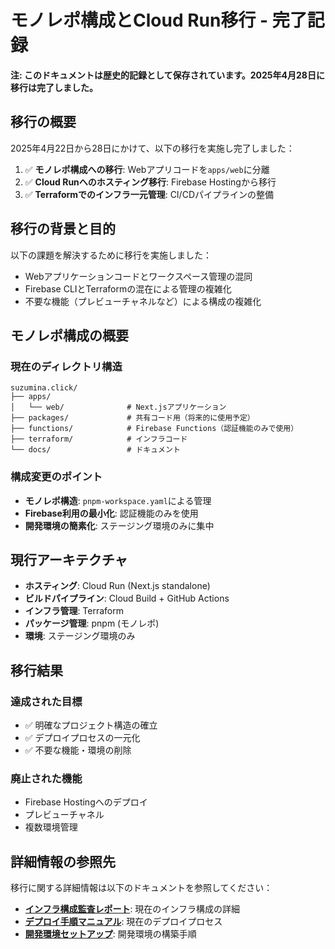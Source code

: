 # モノレポ構成とCloud Run移行 - 完了記録

**注: このドキュメントは歴史的記録として保存されています。2025年4月28日に移行は完了しました。**

## 移行の概要

2025年4月22日から28日にかけて、以下の移行を実施し完了しました：

1. ✅ **モノレポ構成への移行**: Webアプリコードを`apps/web`に分離
2. ✅ **Cloud Runへのホスティング移行**: Firebase Hostingから移行
3. ✅ **Terraformでのインフラ一元管理**: CI/CDパイプラインの整備

## 移行の背景と目的

以下の課題を解決するために移行を実施しました：

- Webアプリケーションコードとワークスペース管理の混同
- Firebase CLIとTerraformの混在による管理の複雑化
- 不要な機能（プレビューチャネルなど）による構成の複雑化

## モノレポ構成の概要

### 現在のディレクトリ構造

```
suzumina.click/
├── apps/
│   └── web/              # Next.jsアプリケーション
├── packages/             # 共有コード用（将来的に使用予定）
├── functions/            # Firebase Functions（認証機能のみで使用）
├── terraform/            # インフラコード
└── docs/                 # ドキュメント
```

### 構成変更のポイント

- **モノレポ構造**: `pnpm-workspace.yaml`による管理
- **Firebase利用の最小化**: 認証機能のみを使用
- **開発環境の簡素化**: ステージング環境のみに集中

## 現行アーキテクチャ

- **ホスティング**: Cloud Run (Next.js standalone)
- **ビルドパイプライン**: Cloud Build + GitHub Actions
- **インフラ管理**: Terraform
- **パッケージ管理**: pnpm (モノレポ)
- **環境**: ステージング環境のみ

## 移行結果

### 達成された目標

- ✅ 明確なプロジェクト構造の確立
- ✅ デプロイプロセスの一元化
- ✅ 不要な機能・環境の削除

### 廃止された機能

- Firebase Hostingへのデプロイ
- プレビューチャネル
- 複数環境管理

## 詳細情報の参照先

移行に関する詳細情報は以下のドキュメントを参照してください：

- **[インフラ構成監査レポート](./INFRA_AUDIT.md)**: 現在のインフラ構成の詳細
- **[デプロイ手順マニュアル](./DEPLOYMENT.md)**: 現在のデプロイプロセス
- **[開発環境セットアップ](./DEVELOPMENT_SETUP.md)**: 開発環境の構築手順